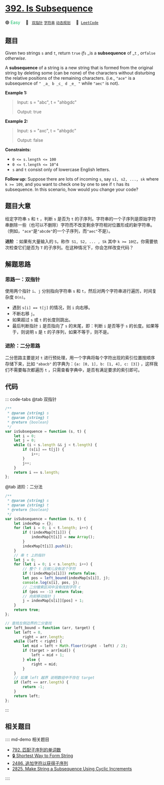 # [392. Is Subsequence](https://leetcode.com/problems/is-subsequence/)

🟢 <font color=#15bd66>Easy</font>&emsp; 🔖&ensp; [`双指针`](/leetcode/outline/tag/two-pointers.md) [`字符串`](/leetcode/outline/tag/string.md) [`动态规划`](/leetcode/outline/tag/dynamic-programming.md)&emsp; 🔗&ensp;[`LeetCode`](https://leetcode.com/problems/is-subsequence/)

## 题目

Given two strings `s` and `t`, return `true` _if_`s` _is a **subsequence** of
_`t` _, or_`false` _otherwise_.

A **subsequence** of a string is a new string that is formed from the original
string by deleting some (can be none) of the characters without disturbing the
relative positions of the remaining characters. (i.e., `"ace"` is a
subsequence of `" _a_ b _c_ d _e_ "` while `"aec"` is not).

**Example 1:**

> Input: s = "abc", t = "ahbgdc"
>
> Output: true

**Example 2:**

> Input: s = "axc", t = "ahbgdc"
>
> Output: false

**Constraints:**

- `0 <= s.length <= 100`
- `0 <= t.length <= 10^4`
- `s` and `t` consist only of lowercase English letters.

**Follow up:** Suppose there are lots of incoming `s`, say `s1, s2, ..., sk`
where `k >= 109`, and you want to check one by one to see if `t` has its
subsequence. In this scenario, how would you change your code?

## 题目大意

给定字符串 `s` 和 `t` ，判断 `s` 是否为 `t` 的子序列。字符串的一个子序列是原始字符串删除一些（也可以不删除）字符而不改变剩余字符相对位置形成的新字符串。（例如，`"ace"`是`"abcde"`的一个子序列，而`"aec"`不是）。

**进阶** ：如果有大量输入的 `S`，称作` S1, S2, ... , Sk` 其中 `k >= 10亿`，你需要依次检查它们是否为 `T` 的子序列。在这种情况下，你会怎样改变代码？

## 解题思路

### 思路一：双指针

使用两个指针 `i`、`j` 分别指向字符串 `s` 和 `t`，然后对两个字符串进行遍历，时间复杂度 `O(n)`。

- 遇到 `s[i] == t[j]` 的情况，则 `i` 向右移。
- 不断右移 `j`。
- 如果超过 `s` 或 `t` 的长度则跳出。
- 最后判断指针 `i` 是否指向了 `s` 的末尾，即：判断 `i` 是否等于 `s` 的长度。如果等于，则说明 `s` 是 `t` 的子序列，如果不等于，则不是。

### 进阶：二分思路

二分思路主要是对 `t` 进行预处理，用一个字典将每个字符出现的索引位置按顺序存储下来，比如 `"abacb"` 的字典为：`{a: [0, 1], b: [1, 4], c: [3]}` ，这样我们不需要每次都遍历 `t` ，只需查看字典中，是否有满足要求的索引即可。

## 代码

::: code-tabs
@tab 双指针

```javascript
/**
 * @param {string} s
 * @param {string} t
 * @return {boolean}
 */
var isSubsequence = function (s, t) {
	let i = 0;
	let j = 0;
	while (i < s.length && j < t.length) {
		if (s[i] == t[j]) {
			i++;
		}
		j++;
	}
	return i == s.length;
};
```

@tab 进阶：二分法

```javascript
/**
 * @param {string} s
 * @param {string} t
 * @return {boolean}
 */
var isSubsequence = function (s, t) {
	let indexMap = {};
	for (let i = 0; i < t.length; i++) {
		if (!indexMap[t[i]]) {
			indexMap[t[i]] = new Array();
		}
		indexMap[t[i]].push(i);
	}
	// 串 t 上的指针
	let j = 0;
	for (let i = 0; i < s.length; i++) {
		// 整个 t 压根儿没有这个字符
		if (!indexMap[s[i]]) return false;
		let pos = left_bound(indexMap[s[i]], j);
		console.log(s[i], pos, j);
		// 二分搜索区间中没有找到字符 c
		if (pos == -1) return false;
		// 向前移动指针 j
		j = indexMap[s[i]][pos] + 1;
	}
	return true;
};

// 查找左侧边界的二分查找
var left_bound = function (arr, target) {
	let left = 0,
		right = arr.length;
	while (left < right) {
		let mid = left + Math.floor((right - left) / 2);
		if (target > arr[mid]) {
			left = mid + 1;
		} else {
			right = mid;
		}
	}
	// 如果 left 越界 说明数组中不存在 target
	if (left == arr.length) {
		return -1;
	}
	return left;
};
```

:::

## 相关题目

:::: md-demo 相关题目

- [792. 匹配子序列的单词数](https://leetcode.com/problems/number-of-matching-subsequences)
- [🔒 Shortest Way to Form String](https://leetcode.com/problems/shortest-way-to-form-string)
- [2486. 追加字符以获得子序列](https://leetcode.com/problems/append-characters-to-string-to-make-subsequence)
- [2825. Make String a Subsequence Using Cyclic Increments](https://leetcode.com/problems/make-string-a-subsequence-using-cyclic-increments)

::::
